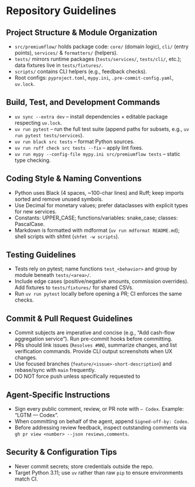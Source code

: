 # Repository Guidelines

## Project Structure & Module Organization

- `src/premiumflow/` holds package code: `core/` (domain logic), `cli/` (entry points), `services/` & `formatters/` (helpers).
- `tests/` mirrors runtime packages (`tests/services/`, `tests/cli/`, etc.); data fixtures live in `tests/fixtures/`.
- `scripts/` contains CLI helpers (e.g., feedback checks).
- Root configs: `pyproject.toml`, `mypy.ini`, `.pre-commit-config.yaml`, `uv.lock`.

## Build, Test, and Development Commands

- `uv sync --extra dev` – install dependencies + editable package respecting `uv.lock`.
- `uv run pytest` – run the full test suite (append paths for subsets, e.g., `uv run pytest tests/services`).
- `uv run black src tests` – format Python sources.
- `uv run ruff check src tests --fix` – apply lint fixes.
- `uv run mypy --config-file mypy.ini src/premiumflow tests` – static type checking.

## Coding Style & Naming Conventions

- Python uses Black (4 spaces, ~100-char lines) and Ruff; keep imports sorted and remove unused symbols.
- Use Decimal for monetary values; prefer dataclasses with explicit types for new services.
- Constants: UPPER_CASE; functions/variables: snake_case; classes: PascalCase.
- Markdown is formatted with mdformat (`uv run mdformat README.md`); shell scripts with shfmt (`shfmt -w scripts`).

## Testing Guidelines

- Tests rely on pytest; name functions `test_<behavior>` and group by module beneath `tests/<area>/`.
- Include edge cases (positive/negative amounts, commission overrides). Add fixtures to `tests/fixtures/` for shared CSVs.
- Run `uv run pytest` locally before opening a PR; CI enforces the same checks.

## Commit & Pull Request Guidelines

- Commit subjects are imperative and concise (e.g., “Add cash-flow aggregation service”). Run pre-commit hooks before committing.
- PRs should link issues (`Resolves #NN`), summarize changes, and list verification commands. Provide CLI output screenshots when UX changes.
- Use focused branches (`feature/<issue>-short-description`) and rebase/sync with `main` frequently.
- DO NOT force push unless specifically requested to

## Agent-Specific Instructions

- Sign every public comment, review, or PR note with `— Codex`. Example: “LGTM — Codex”.
- When committing on behalf of the agent, append `Signed-off-by: Codex`.
- Before addressing review feedback, inspect outstanding comments via `gh pr view <number> --json reviews,comments`.

## Security & Configuration Tips

- Never commit secrets; store credentials outside the repo.
- Target Python 3.11; use `uv` rather than raw `pip` to ensure environments match CI.
